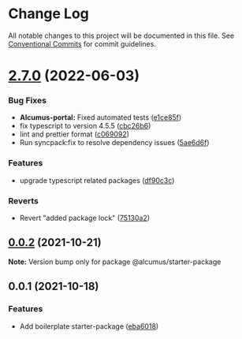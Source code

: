 # Change Log

All notable changes to this project will be documented in this file.
See [Conventional Commits](https://conventionalcommits.org) for commit guidelines.

# [2.7.0](https://github.com/Alcumus/react-apps/compare/@alcumus/starter-package@0.0.2...@alcumus/starter-package@2.7.0) (2022-06-03)


### Bug Fixes

* **Alcumus-portal:** Fixed automated tests ([e1ce85f](https://github.com/Alcumus/react-apps/commit/e1ce85f5b7bea53a202b2f63952c9fca58e9e0c2))
* fix typescript to version 4.5.5 ([cbc26b6](https://github.com/Alcumus/react-apps/commit/cbc26b666b8f0a1fe30611abede22e7c26e9f8ab))
* lint and prettier format ([c069092](https://github.com/Alcumus/react-apps/commit/c0690921a893c58077def5845bd08048c2524670))
* Run syncpack:fix to resolve dependency issues ([5ae6d6f](https://github.com/Alcumus/react-apps/commit/5ae6d6f89117c3b4ab52378eb9879f142a618147))


### Features

* upgrade typescript related packages ([df90c3c](https://github.com/Alcumus/react-apps/commit/df90c3cbb789e1bda6592ae2d0528e36513699f6))


### Reverts

* Revert "added package lock" ([75130a2](https://github.com/Alcumus/react-apps/commit/75130a2b04a534f70b3306619646ef4e7b6ed771))





## [0.0.2](https://github.com/Alcumus/react-apps/compare/@alcumus/starter-package@0.0.1...@alcumus/starter-package@0.0.2) (2021-10-21)

**Note:** Version bump only for package @alcumus/starter-package





## 0.0.1 (2021-10-18)


### Features

* Add boilerplate starter-package ([eba6018](https://github.com/Alcumus/react-apps/commit/eba601874130fb3adfe1290568746cd23a2e5bf9))
